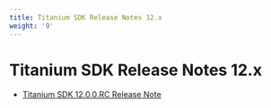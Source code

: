 ```yaml
---
title: Titanium SDK Release Notes 12.x
weight: '9'
---
```


# Titanium SDK Release Notes 12.x

* [Titanium SDK 12.0.0.RC Release Note](/guide/Titanium_SDK/Titanium_SDK_Release_Notes/Titanium_SDK_Release_Notes_12.x/Titanium_SDK_12.0.0.RC_Release_Note/)
